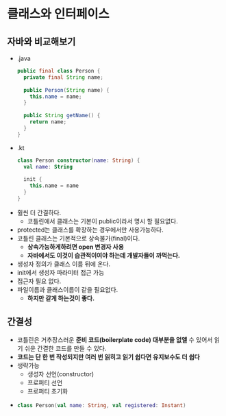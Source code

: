 클래스와 인터페이스
===
자바와 비교해보기
---
* .java
  ```java
  public final class Person {
    private final String name;
    
    public Person(String name) {
      this.name = name;
    }
    
    public String getName() {
      return name;
    }
  }
* .kt
  ```kotlin
  class Person constructor(name: String) {
    val name: String
    
    init {
      this.name = name
    }
  }
* 훨씬 더 간결하다.
  * 코틀린에서 클래스는 기본이 public이라서 명시 할 필요없다.
* protected는 클래스를 확장하는 경우에서만 사용가능하다.
* 코틀린 클래스는 기본적으로 상속불가(final)이다.
  * **상속가능하게하려면 open 변경자 사용**
  * **자바에서도 이것이 습관적이여야 하는데 개발자들이 까먹는다.**
* 생성자 정의가 클래스 이름 뒤에 온다.
* init에서 생성자 파라미터 접근 가능
* 접근자 필요 없다.
* 파일이름과 클래스이름이 같을 필요없다. 
  * **하지만 같게 하는것이 좋다.**
  
 간결성
 ---
 * 코틀린은 거추장스러운 **준비 코드(boilerplate code) 대부분을 없앨** 수 있어서 읽기 쉬운 간결한 코드를 만들 수 있다.
 * **코드는 단 한 번 작성되지만 여러 번 읽히고 읽기 쉽다면 유지보수도 더 쉽다**
 * 생략가능
    * 생성자 선언(constructor)
    * 프로퍼티 선언
    * 프로퍼티 초기화
 * ```kotlin
   class Person(val name: String, val registered: Instant)

